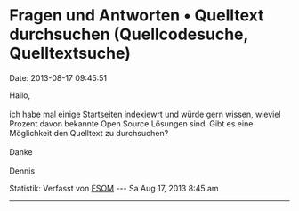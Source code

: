 Fragen und Antworten • Quelltext durchsuchen (Quellcodesuche, Quelltextsuche)
=============================================================================

Date: 2013-08-17 09:45:51

Hallo,\
\
ich habe mal einige Startseiten indexiewrt und würde gern wissen,
wieviel Prozent davon bekannte Open Source Lösungen sind. Gibt es eine
Möglichkeit den Quelltext zu durchsuchen?\
\
Danke\
\
Dennis

Statistik: Verfasst von
[FSOM](http://forum.yacy-websuche.de/memberlist.php?mode=viewprofile&u=8984)
--- Sa Aug 17, 2013 8:45 am

------------------------------------------------------------------------
